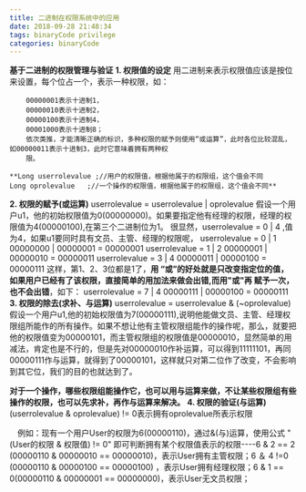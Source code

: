 ```yaml
---
title: 二进制在权限系统中的应用
date: 2018-09-28 21:48:34
tags: binaryCode privilege
categories: binaryCode
---
```

**基于二进制的权限管理与验证**
 **1. 权限值的设定**
	   用二进制来表示权限值应该是按位来设置，每个位占一个，表示一种权限，如：
<!-- more -->

	    00000001表示十进制1，
	    00000010表示十进制2，
	    00000100表示十进制4，
	    00001000表示十进制8；
		依次类推，才能清晰正确的标识，多种权限的赋予则使用“或运算”，此时各位比较混乱，如00000011表示十进制3，此时它意味着拥有两种权
		限。

	**Long userrolevalue ;//用户的权限值，根据他属于的权限组，这个值会不同
	Long oprolevalue   ;//一个操作的权限值，根据他属于的权限组，这个值会不同**
 **2. 权限的赋予(或运算)**
		 	 userrolevalue = userrolevalue | oprolevalue
		假设一个用户u1，他的初始权限值为0(00000000)。如果要指定他有经理的权限，经理的权限值为4(00000100),在第三个二进制位为1。
		很显然，userrolevalue =  0 | 4 ,值为4，如果u1要同时具有文员、主管、经理的权限呢，
		userrolevalue = 0 | 1   00000000 | 00000001  = 00000001
		userrolevalue = 1 | 2   00000001 | 00000010  = 00000011
		userrolevalue = 3 | 4   00000011 | 00000100  = 00000111
		这样，第1、2、3位都是1了，**用 “或”的好处就是只改变指定位的值，如果用户已经有了该权限，直接简单的用加法来做会出错,而用"或"再
		 赋予一次，也不会出错**，如下：
		userrolevalue = 7 | 4   00000111 | 00000100  = 00000111
 **3. 权限的除去(求补、与运算)**
		 userrolevalue = userrolevalue & (~oprolevalue)
假设一个用户u1,他的初始权限值为7(00000111),说明他能做文员、主管、经理权限组所能作的所有操作。如果不想让他有主管权限组能作的操作呢，那么，就要把他的权限值变为00000101，而主管权限组的权限值是00000010，显然简单的用减法，肯定也是不行的，但是先对00000010作补运算，可以得到11111101，再同00000111作与运算，就得到了00000101，这样就只对第二位作了改变，不会影响到其它位，我们的目的也就达到了。

**对于一个操作，哪些权限组能操作它，也可以用与运算来做，不让某些权限组有些操作的权限，也可以先求补，再作与运算来解决。**
 **4. 权限的验证(与运算)**
	 (userrolevalue & oprolevalue) != 0表示拥有oprolevalue所表示权限

　例如：现有一个用户User的权限为6(00000110)，通过&(与)运算，使用公式 "(User的权限 & 权限值) != 0" 即可判断拥有某个权限值表示的权限----6 & 2 == 2 (00000110 & 00000010 == 00000010)，表示User拥有主管权限；6 ＆ 4 !=0 (00000110 & 00000100 == 00000100) ，表示User拥有经理权限；6 & 1 == 0(00000110 & 00000001 == 00000000)，表示User无文员权限；
